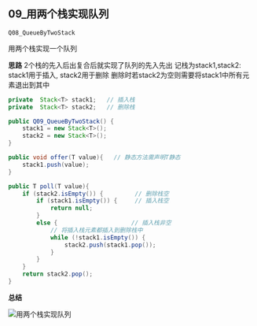 ## 09_用两个栈实现队列

`Q08_QueueByTwoStack`

用两个栈实现一个队列


**思路**
2个栈的先入后出复合后就实现了队列的先入先出
记栈为stack1,stack2: stack1用于插入, stack2用于删除
	删除时若stack2为空则需要将stack1中所有元素退出到其中

```java
private  Stack<T> stack1;   // 插入栈
private  Stack<T> stack2;   // 删除栈

public Q09_QueueByTwoStack() {
    stack1 = new Stack<T>();
    stack2 = new Stack<T>();
}

public void offer(T value){   // 静态方法需声明T静态
    stack1.push(value);
}

public T poll(T value){
    if (stack2.isEmpty()) {         // 删除栈空
        if (stack1.isEmpty()) {     // 插入栈空
            return null;
        }
        else {                     // 插入栈非空
            // 将插入栈元素都插入到删除栈中
            while (!stack1.isEmpty()) {
                stack2.push(stack1.pop());
            }
        }
    }
    return stack2.pop();
}
```

**总结**

![用两个栈实现队列](images/用两个栈实现队列.png)